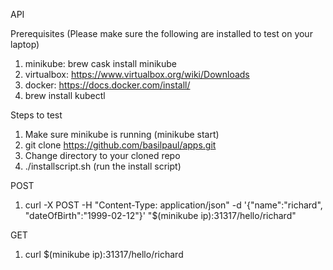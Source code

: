 API

Prerequisites (Please make sure the following are installed to test on your laptop)
1. minikube: brew cask install minikube
2. virtualbox: https://www.virtualbox.org/wiki/Downloads
3. docker: https://docs.docker.com/install/
4. brew install kubectl

Steps to test
1. Make sure minikube is running (minikube start)
2. git clone https://github.com/basilpaul/apps.git
3. Change directory to your cloned repo
4. ./installscript.sh (run the install script)

POST
1. curl -X POST -H "Content-Type: application/json" -d '{"name":"richard", "dateOfBirth":"1999-02-12"}' "$(minikube ip):31317/hello/richard"

GET
1. curl $(minikube ip):31317/hello/richard